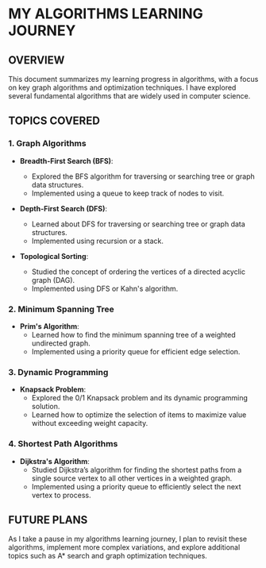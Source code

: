 # **MY ALGORITHMS LEARNING JOURNEY**

## **OVERVIEW**

This document summarizes my learning progress in algorithms, with a focus on key graph algorithms and optimization techniques. I have explored several fundamental algorithms that are widely used in computer science.

## **TOPICS COVERED**

### **1. Graph Algorithms**
- **Breadth-First Search (BFS)**: 
  - Explored the BFS algorithm for traversing or searching tree or graph data structures. 
  - Implemented using a queue to keep track of nodes to visit.

- **Depth-First Search (DFS)**: 
  - Learned about DFS for traversing or searching tree or graph data structures. 
  - Implemented using recursion or a stack.

- **Topological Sorting**: 
  - Studied the concept of ordering the vertices of a directed acyclic graph (DAG). 
  - Implemented using DFS or Kahn's algorithm.

### **2. Minimum Spanning Tree**
- **Prim's Algorithm**: 
  - Learned how to find the minimum spanning tree of a weighted undirected graph. 
  - Implemented using a priority queue for efficient edge selection.

### **3. Dynamic Programming**
- **Knapsack Problem**: 
  - Explored the 0/1 Knapsack problem and its dynamic programming solution.
  - Learned how to optimize the selection of items to maximize value without exceeding weight capacity.

### **4. Shortest Path Algorithms**
- **Dijkstra's Algorithm**: 
  - Studied Dijkstra’s algorithm for finding the shortest paths from a single source vertex to all other vertices in a weighted graph.
  - Implemented using a priority queue to efficiently select the next vertex to process.

## **FUTURE PLANS**

As I take a pause in my algorithms learning journey, I plan to revisit these algorithms, implement more complex variations, and explore additional topics such as A* search and graph optimization techniques.


